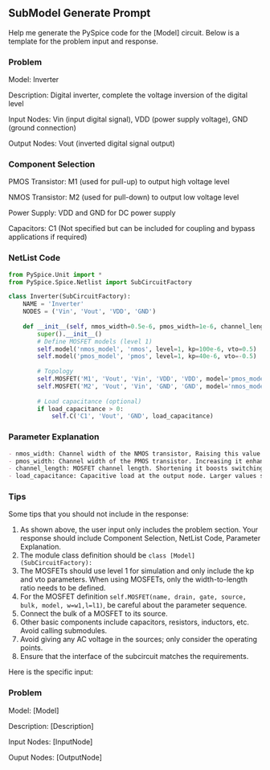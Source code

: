 ## SubModel Generate Prompt

Help me generate the PySpice code for the [Model] circuit. Below is a template for the problem input and response.

### Problem

Model: Inverter

Description: Digital inverter, complete the voltage inversion of the digital level

Input Nodes: Vin (input digital signal), VDD (power supply voltage), GND (ground connection)

Output Nodes: Vout (inverted digital signal output)

### Component Selection

PMOS Transistor: M1 (used for pull-up) to output high voltage level

NMOS Transistor: M2 (used for pull-down) to output low voltage level

Power Supply: VDD and GND for DC power supply

Capacitors: C1 (Not specified but can be included for coupling and bypass applications if required)

### NetList Code

```python
from PySpice.Unit import *
from PySpice.Spice.Netlist import SubCircuitFactory

class Inverter(SubCircuitFactory):
    NAME = 'Inverter'
    NODES = ('Vin', 'Vout', 'VDD', 'GND')
  
    def __init__(self, nmos_width=0.5e-6, pmos_width=1e-6, channel_length=0.18e-6, load_capacitance=10e-15):
        super().__init__()
        # Define MOSFET models (level 1)
        self.model('nmos_model', 'nmos', level=1, kp=100e-6, vto=0.5)
        self.model('pmos_model', 'pmos', level=1, kp=40e-6, vto=-0.5)
    
        # Topology
        self.MOSFET('M1', 'Vout', 'Vin', 'VDD', 'VDD', model='pmos_model', w=pmos_width, l=channel_length)
        self.MOSFET('M2', 'Vout', 'Vin', 'GND', 'GND', model='nmos_model', w=nmos_width, l=channel_length)
    
        # Load capacitance (optional)
        if load_capacitance > 0:
            self.C('C1', 'Vout', 'GND', load_capacitance)
```

### Parameter Explanation

```markdown
- nmos_width: Channel width of the NMOS transistor, Raising this value increases the NMOS drive strength, but also enlarges the area and raises parasitic capacitances.
- pmos_width: Channel width of the PMOS transistor. Increasing it enhances the PMOS drive capability and improves the rising-edge speed, yet it expands the area and raises power consumption
- channel_length: MOSFET channel length. Shortening it boosts switching speed but aggravates short-channel effects; lengthening it reduces leakage current.
- load_capacitance: Capacitive load at the output node. Larger values slow the switching transients and increase propagation delay; setting it to 0 removes the load capacitor.
```

### Tips

Some tips that you should not include in the response:

1. As shown above, the user input only includes the problem section. Your response should include Component Selection, NetList Code, Parameter Explanation.
2. The module class definition should be `class [Model](SubCircuitFactory):`
3. The MOSFETs should use level 1 for simulation and only include the kp and vto parameters. When using MOSFETs, only the width-to-length ratio needs to be defined.
4. For the MOSFET definition `self.MOSFET(name, drain, gate, source, bulk, model, w=w1,l=l1)`, be careful about the parameter sequence.
5. Connect the bulk of a MOSFET to its source.
6. Other basic components include capacitors, resistors, inductors, etc. Avoid calling submodules.
7. Avoid giving any AC voltage in the sources; only consider the operating points.
8.  Ensure that the interface of the subcircuit matches the requirements.

Here is the specific input:

### Problem

Model: [Model]

Description: [Description]

Input Nodes: [InputNode]

Ouput Nodes: [OutputNode]

